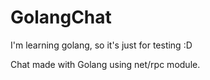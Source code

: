 # GolangChat

I'm learning golang, so it's just for testing :D

Chat made with Golang using net/rpc module.
